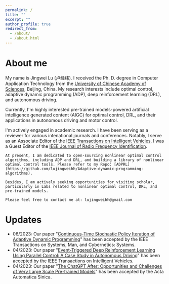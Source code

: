 ```yaml
---
permalink: /
title: ""
excerpt: ""
author_profile: true
redirect_from: 
  - /about/
  - /about.html
---
```


About me
======
My name is Jingwei Lu (卢经纬). I received the Ph. D. degree in Computer Application Technology from the [University of Chinese Academy of Sciences](https://english.ucas.ac.cn/), Beijing, China.
My research interests include optimal control, adaptive dynamic programming (ADP), deep reinforcement learning (DRL), and autonomous driving.

Currently, I'm highly interested pre-trained models-powered artificial intelligence generated content (AIGC) for optimal control, DRL, and their applications in autonomous driving and motor control.

I'm actively engaged in academic research. I have been serving as a reviewer for various intenational journals and conferences.
Notably, I serve as an Associate Editor of the [IEEE Transactions on Intelligent Vehicles](https://ieeexplore.ieee.org/xpl/RecentIssue.jsp?punumber=7274857). I was a Guest Editor of the [IEEE Journal of Radio Frequency Identification](https://ieeexplore.ieee.org/xpl/RecentIssue.jsp?punumber=7433271).

`At present, I am dedicated to open-sourcing nonlinear optimal control algorithms, including ADP and DRL, and building a library of nonlinear optimal control tools. Please refer to my Repo: [ADPRL](https://github.com/lujingweihh/Adaptive-dynamic-programming-algorithms).`

`Besides, I am actively seeking opportunities for visiting scholar, particularly in Labs related to nonlinear optimal control, DRL, and pre-trained models.`

`Please feel free to contact me at: lujingweihh@gmail.com`

Updates
======
- 06/2023: Our paper "[Continuous-Time Stochastic Policy Iteration of Adaptive Dynamic Programming](https://ieeexplore.ieee.org/abstract/document/10168821)" has been accepted by the IEEE Transactions on Systems, Man, and Cybernetics: Systems.
- 04/2023: Our paper "[Event-Triggered Deep Reinforcement Learning Using Parallel Control: A Case Study in Autonomous Driving](https://ieeexplore.ieee.org/abstract/document/10081497)" has been accepted by the IEEE Transactions on Intelligent Vehicles.
- 04/2023: Our paper "[The ChatGPT After: Opportunities and Challenges of Very Large Scale Pre-trained Models](http://www.aas.net.cn/article/zdhxb/2023/4/705)" has been accepted by the Acta Automatica Sinica.



